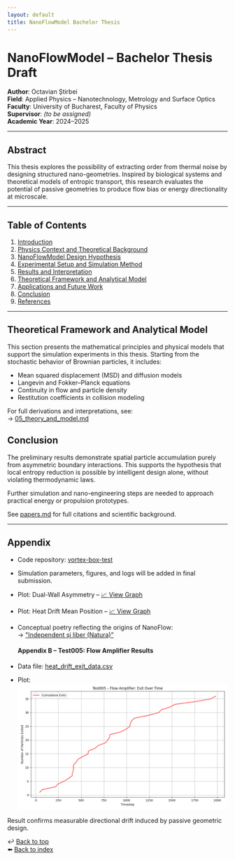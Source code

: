 ```yaml
---
layout: default
title: NanoFlowModel Bachelor Thesis
---
```


# NanoFlowModel – Bachelor Thesis Draft

**Author**: Octavian Știrbei  
**Field**: Applied Physics – Nanotechnology, Metrology and Surface Optics  
**Faculty**: University of Bucharest, Faculty of Physics  
**Supervisor**: _(to be assigned)_  
**Academic Year**: 2024–2025

---

## Abstract

This thesis explores the possibility of extracting order from thermal noise by designing structured nano-geometries. Inspired by biological systems and theoretical models of entropic transport, this research evaluates the potential of passive geometries to produce flow bias or energy directionality at microscale.

---

## Table of Contents

1. [Introduction](docs/00_introduction.md)
2. [Physics Context and Theoretical Background](docs/01_physics_context.md)
3. [NanoFlowModel Design Hypothesis](README.md)
4. [Experimental Setup and Simulation Method](docs/02_experiment_log.md)
5. [Results and Interpretation](docs/03_results.md)
6. [Theoretical Framework and Analytical Model](docs/05_theory_and_model.md)
7. [Applications and Future Work](docs/04_future_plans.md)
8. [Conclusion](#conclusion)
9. [References](references/papers.md)

---

## Theoretical Framework and Analytical Model

This section presents the mathematical principles and physical models that support the simulation experiments in this thesis. Starting from the stochastic behavior of Brownian particles, it includes:

- Mean squared displacement (MSD) and diffusion models
- Langevin and Fokker–Planck equations
- Continuity in flow and particle density
- Restitution coefficients in collision modeling

For full derivations and interpretations, see:  
→ [05_theory_and_model.md](docs/05_theory_and_model.md)

## Conclusion

The preliminary results demonstrate spatial particle accumulation purely from asymmetric boundary interactions. This supports the hypothesis that local entropy reduction is possible by intelligent design alone, without violating thermodynamic laws.

Further simulation and nano-engineering steps are needed to approach practical energy or propulsion prototypes.

See [papers.md](references/papers.md) for full citations and scientific background.

---

## Appendix

- Code repository: [vortex-box-test](https://github.com/yourusername/vortex-box-test)
- Simulation parameters, figures, and logs will be added in final submission.
- Plot: Dual-Wall Asymmetry – [📈 View Graph](results/test002_dual_wall_asymmetry_plot.png)
- Plot: Heat Drift Mean Position – [📈 View Graph](results/test003_mean_position_plot.png)
- Conceptual poetry reflecting the origins of NanoFlow:  
  → ["Independent și liber (Natura)”](docs/poetry.md)

  #### Appendix B – Test005: Flow Amplifier Results

- Data file: [heat_drift_exit_data.csv](./results/test005/heat_drift_exit_data.csv)
- Plot:  
  ![Test005 Exit Plot](./results/test005/test005_exit_plot.png)

Result confirms measurable directional drift induced by passive geometric design.

↩️ [Back to top](#)  
⬅️ [Back to index](index.md)
